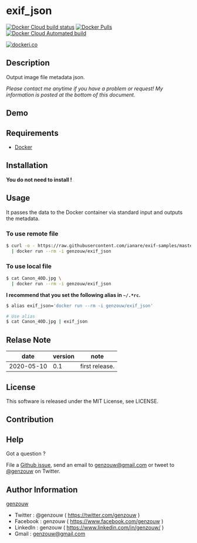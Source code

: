 # exif_json

[![Docker Cloud build status](https://img.shields.io/docker/cloud/build/genzouw/exif_json?style=for-the-badge)](https://hub.docker.com/r/genzouw/exif_json/)
[![Docker Pulls](https://img.shields.io/docker/pulls/genzouw/exif_json.svg?style=for-the-badge)](https://hub.docker.com/r/genzouw/exif_json/)
[![Docker Cloud Automated build](https://img.shields.io/docker/cloud/automated/genzouw/exif_json.svg?style=for-the-badge)](https://hub.docker.com/r/genzouw/exif_json/)


[![dockeri.co](https://dockeri.co/image/genzouw/exif_json)](https://hub.docker.com/r/genzouw/exif_json)

## Description

Output image file metadata json.

*Please contact me anytime if you have a problem or request! My information is posted at the bottom of this document.*


## Demo


## Requirements

* [Docker](https://www.docker.com/)

## Installation

**You do not need to install !**

## Usage

It passes the data to the Docker container via standard input and outputs the metadata.

### To use remote file

```bash
$ curl -o - https://raw.githubusercontent.com/ianare/exif-samples/master/jpg/Canon_40D.jpg \
  | docker run --rm -i genzouw/exif_json
```

### To use local file

```bash
$ cat Canon_40D.jpg \
  | docker run --rm -i genzouw/exif_json
```

**I recommend that you set the following alias in `~/.*rc`.**

```bash
$ alias exif_json='docker run --rm -i genzouw/exif_json'

# Use alias
$ cat Canon_40D.jpg | exif_json
```

## Relase Note

|date      |version|note          |
|---       |---    |---           |
|2020-05-10|0.1    |first release.|


## License

This software is released under the MIT License, see LICENSE.


## Contribution


## Help

Got a question ?

File a [Github issue](https://github.com/genzouw/exif_json/issues), send an email to [genzouw@gmail.com](mailto:genzouw@gmail.com) or tweet to [@genzouw](https://twitter.com/genzouw) on Twitter.

## Author Information

[genzouw](https://genzouw.com)

* Twitter   : @genzouw ( https://twitter.com/genzouw )
* Facebook  : genzouw ( https://www.facebook.com/genzouw )
* LinkedIn  : genzouw ( https://www.linkedin.com/in/genzouw/ )
* Gmail     : genzouw@gmail.com
